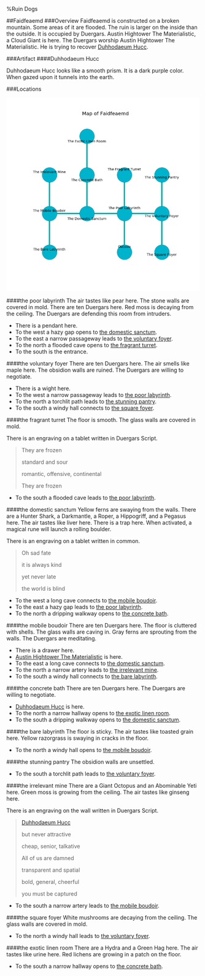 %Ruin Dogs

##Faidfeaemd
###Overview
Faidfeaemd is constructed on a broken mountain. Some areas of it are flooded. The ruin is larger on the inside than the outside. It is occupied by Duergars. <a name="Austin-Hightower-The-Materialistic"></a>Austin Hightower The Materialistic, a Cloud Giant is here. The Duergars worship Austin Hightower The Materialistic. He  is trying to recover [Duhhodaeum Hucc](#Duhhodaeum-Hucc). 



###Artifact
####<a name="Duhhodaeum-Hucc"></a>Duhhodaeum Hucc


Duhhodaeum Hucc looks like a smooth prism. It is a dark purple color. When gazed upon it tunnels into the earth. 





###Locations


![](../v2/images/Faidfeaemd.png)

####<a name="the-poor-labyrinth"></a>the poor labyrinth
The air tastes like pear here. The stone walls are covered in mold. There are ten Duergars here. Red moss is decaying from the ceiling. The Duergars are defending this room from intruders. 



* There is a pendant here.
* To the west a hazy gap opens to [the domestic sanctum](#the-domestic-sanctum).
* To the east a narrow passageway leads to [the voluntary foyer](#the-voluntary-foyer).
* To the north a flooded cave opens to [the fragrant turret](#the-fragrant-turret).
* To the south is the entrance.


####<a name="the-voluntary-foyer"></a>the voluntary foyer
There are ten Duergars here. The air smells like maple here. The obsidion walls are ruined. The Duergars are willing to negotiate. 



* There is a wight here.
* To the west a narrow passageway leads to [the poor labyrinth](#the-poor-labyrinth).
* To the north a torchlit path leads to [the stunning pantry](#the-stunning-pantry).
* To the south a windy hall connects to [the square foyer](#the-square-foyer).


####<a name="the-fragrant-turret"></a>the fragrant turret
The floor is smooth. The glass walls are covered in mold. 

There is an engraving on a tablet written in Duergars Script. 

> They are frozen
>
> standard and sour
>
> romantic, offensive, continental
>
> They are frozen
>


* To the south a flooded cave leads to [the poor labyrinth](#the-poor-labyrinth).


####<a name="the-domestic-sanctum"></a>the domestic sanctum
Yellow ferns are swaying from the walls. There are a Hunter Shark, a Darkmantle, a Roper, a Hippogriff, and a Pegasus here. The air tastes like liver here. There is a trap here. When activated, a magical rune will launch a rolling boulder. 

There is an engraving on a tablet written in common. 

> Oh sad fate
>
> it is always kind
>
> yet never late
>
> the world is blind
>


* To the west a long cave connects to [the mobile boudoir](#the-mobile-boudoir).
* To the east a hazy gap leads to [the poor labyrinth](#the-poor-labyrinth).
* To the north a dripping walkway opens to [the concrete bath](#the-concrete-bath).


####<a name="the-mobile-boudoir"></a>the mobile boudoir
There are ten Duergars here. The floor is cluttered with shells. The glass walls are caving in. Gray ferns are sprouting from the walls. The Duergars are meditating. 



* There is a drawer here.
* [Austin Hightower The Materialistic](#Austin-Hightower-The-Materialistic) is here.
* To the east a long cave connects to [the domestic sanctum](#the-domestic-sanctum).
* To the north a narrow artery leads to [the irrelevant mine](#the-irrelevant-mine).
* To the south a windy hall connects to [the bare labyrinth](#the-bare-labyrinth).


####<a name="the-concrete-bath"></a>the concrete bath
There are ten Duergars here. The Duergars are willing to negotiate. 



* [Duhhodaeum Hucc](#Duhhodaeum-Hucc) is here.
* To the north a narrow hallway opens to [the exotic linen room](#the-exotic-linen-room).
* To the south a dripping walkway opens to [the domestic sanctum](#the-domestic-sanctum).


####<a name="the-bare-labyrinth"></a>the bare labyrinth
The floor is sticky. The air tastes like toasted grain here. Yellow razorgrass is swaying in cracks in the floor. 



* To the north a windy hall opens to [the mobile boudoir](#the-mobile-boudoir).


####<a name="the-stunning-pantry"></a>the stunning pantry
The obsidion walls are unsettled. 



* To the south a torchlit path leads to [the voluntary foyer](#the-voluntary-foyer).


####<a name="the-irrelevant-mine"></a>the irrelevant mine
There are a Giant Octopus and an Abominable Yeti here. Green moss is growing from the ceiling. The air tastes like ginseng here. 

There is an engraving on the wall written in Duergars Script. 

> [Duhhodaeum Hucc](#Duhhodaeum-Hucc)
>
> but never attractive
>
> cheap, senior, talkative
>
> All of us are damned
>
> transparent and spatial
>
> bold, general, cheerful
>
> you must be captured
>


* To the south a narrow artery leads to [the mobile boudoir](#the-mobile-boudoir).


####<a name="the-square-foyer"></a>the square foyer
White mushrooms are decaying from the ceiling. The glass walls are covered in mold. 



* To the north a windy hall leads to [the voluntary foyer](#the-voluntary-foyer).


####<a name="the-exotic-linen-room"></a>the exotic linen room
There are a Hydra and a Green Hag here. The air tastes like urine here. Red lichens are growing in a patch on the floor. 



* To the south a narrow hallway opens to [the concrete bath](#the-concrete-bath).


